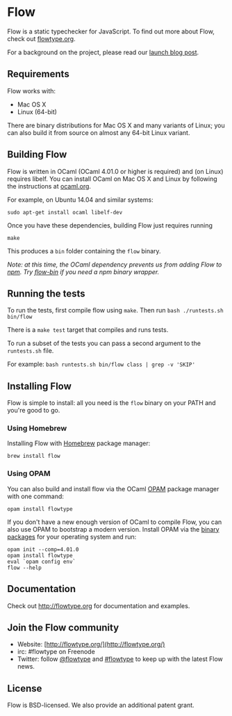 # Flow

Flow is a static typechecker for JavaScript. To find out more about Flow, check out [flowtype.org](http://flowtype.org/).

For a background on the project, please read our [launch blog post](https://code.facebook.com/posts/1505962329687926/flow-a-new-static-type-checker-for-javascript/).

## Requirements

Flow works with:

* Mac OS X
* Linux (64-bit)

There are binary distributions for Mac OS X and many variants of Linux; you can also build it from source on almost any 64-bit Linux variant.

## Building Flow

Flow is written in OCaml (OCaml 4.01.0 or higher is required) and (on Linux) requires libelf. You can install OCaml on Mac OS X and Linux by following the instructions at [ocaml.org](https://ocaml.org/docs/install.html). 

For example, on Ubuntu 14.04 and similar systems:

```
sudo apt-get install ocaml libelf-dev
```

Once you have these dependencies, building Flow just requires running

```
make
```

This produces a `bin` folder containing the `flow` binary. 

*Note: at this time, the OCaml dependency prevents us from adding Flow to [npm](http://npmjs.org). Try [flow-bin](https://www.npmjs.org/package/flow-bin) if you need a npm binary wrapper.*

## Running the tests

To run the tests, first compile flow using `make`. Then run `bash ./runtests.sh bin/flow`

There is a `make test` target that compiles and runs tests.

To run a subset of the tests you can pass a second argument to the `runtests.sh` file.

For example: `bash runtests.sh bin/flow class | grep -v 'SKIP'`

## Installing Flow

Flow is simple to install: all you need is the `flow` binary on your PATH and you're good to go. 

### Using Homebrew

Installing Flow with [Homebrew](http://brew.sh/) package manager:

```
brew install flow
```

### Using OPAM

You can also build and install flow via the OCaml [OPAM](https://opam.ocaml.org) package manager with one command:

```
opam install flowtype
```

If you don't have a new enough version of OCaml to compile Flow, you can also use OPAM to bootstrap a modern version.  Install OPAM via the [binary packages](http://opam.ocaml.org/doc/Install.html#InstallOPAMin2minutes) for your operating system and run:

```
opam init --comp=4.01.0
opam install flowtype
eval `opam config env`
flow --help
```

## Documentation

Check out http://flowtype.org for documentation and examples. 

## Join the Flow community
* Website: [http://flowtype.org/](http://flowtype.org/)
* irc: #flowtype on Freenode
* Twitter: follow [@flowtype](https://twitter.com/flowtype) and [#flowtype](https://twitter.com/hashtag/flowtype) to keep up with the latest Flow news.

## License
Flow is BSD-licensed. We also provide an additional patent grant.
